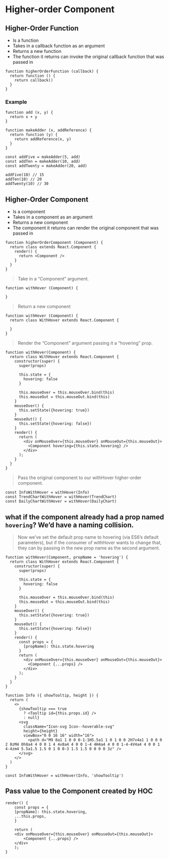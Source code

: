 # Higher-order Component
## Higher-Order Function 
* Is a function 
* Takes in a callback function as an argument 
* Returns a new function 
* The function it returns can invoke the original callback function that was passed in

```
function higherOrderFunction (callback) {
  return function () {
    return callback()
  }
}
```
### Example

```
function add (x, y) {
  return x + y
}

function makeAdder (x, addReference) {
  return function (y) {
    return addReference(x, y)
  }
}

const addFive = makeAdder(5, add)
const addTen = makeAdder(10, add)
const addTwenty = makeAdder(20, add)

addFive(10) // 15
addTen(10) // 20
addTwenty(10) // 30
```

## Higher-Order Component
* Is a component
* Takes in a component as an argument
* Returns a new component
* The component it returns can render the original component that was passed in
  
```
function higherOrderComponent (Component) {
  return class extends React.Component {
    render() {
      return <Component />
    }
  }
}
```

> Take in a “Component” argument.
```
function withHover (Component) {

}
```

> Return a new component
```
function withHover (Component) {
  return class WithHover extends React.Component {

  }
}
```

> Render the “Component” argument passing it a “hovering” prop.
```
function withHover(Component) {
  return class WithHover extends React.Component {
    constructor(super) {
      super(props)

      this.state = {
        hovering: false
      }

      this.mouseOver = this.mouseOver.bind(this)
      this.mouseOut = this.mouseOut.bind(this)
    }
    mouseOver() {
      this.setState({hovering: true})
    }
    mouseOut() {
      this.setState({hovering: false})
    }
    render() {
      return (
        <div onMouseOver={this.mouseOver} onMouseOut={this.mouseOut}>
          <Component hovering={this.state.hovering} />
        </div>
      );
    }
  }
}
```

> Pass the original component to our withHover higher-order component.
```
const InfoWithHover = withHover(Info)
const TrendChartWithHover = withHover(TrendChart)
const DailyChartWithHover = withHover(DailyChart)
```

## what if the component already had a prop named `hovering`? We’d have a naming collision.
> Now we’ve set the default prop name to hovering (via ES6’s default parameters), but if the consumer of withHover wants to change that, they can by passing in the new prop name as the second argument.
```
function withHover(Component, propName = 'hovering') {
  return class WithHover extends React.Component {
    constructor(super) {
      super(props)

      this.state = {
        hovering: false
      }

      this.mouseOver = this.mouseOver.bind(this)
      this.mouseOut = this.mouseOut.bind(this)
    }
    mouseOver() {
      this.setState({hovering: true})
    }
    mouseOut() {
      this.setState({hovering: false})
    }
    render() {
      const props = {
        [propName]: this.state.hovering
      }
      return (
        <div onMouseOver={this.mouseOver} onMouseOut={this.mouseOut}>
          <Component {...props} />
        </div>
      );
    }
  }
}

function Info ({ showTooltip, height }) {
  return (
    <>
      {showTooltip === true
        ? <Tooltip id={this.props.id} />
        : null}
      <svg
        className="Icon-svg Icon--hoverable-svg"
        height={height}
        viewBox="0 0 16 16" width="16">
          <path d="M9 8a1 1 0 0 0-1-1H5.5a1 1 0 1 0 0 2H7v4a1 1 0 0 0 2 0zM4 0h8a4 4 0 0 1 4 4v8a4 4 0 0 1-4 4H4a4 4 0 0 1-4-4V4a4 4 0 0 1 4-4zm4 5.5a1.5 1.5 0 1 0 0-3 1.5 1.5 0 0 0 0 3z" />
      </svg>
    </>
  )
}

const InfoWithHover = withHover(Info, 'showTooltip')
```

## Pass value to the Component created by HOC
```
render() {
	const props = {
	[propName]: this.state.hovering,
	...this.props,
	}

	return (
	<div onMouseOver={this.mouseOver} onMouseOut={this.mouseOut}>
		<Component {...props} />
	</div>
	);
}
```